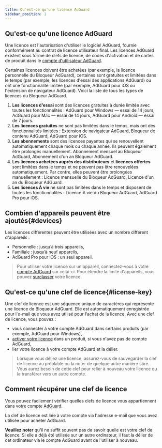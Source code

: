 ```yaml
---
title: Qu'est-ce qu'une licence AdGuard
sidebar_position: 1
---
```


## Qu'est-ce qu'une licence AdGuard

Une licence est l'autorisation d'utiliser le logiciel AdGuard, fournie conformément au contrat de licence utilisateur final. Les licences AdGuard existent sous forme de clefs de licence, de codes d'activation et de cartes de produit dans le [ compte d'utilisateur AdGuard](../../account/register).

Certaines licences doivent être achetées (par exemple, la licence personnelle du Bloqueur AdGuard), certaines sont gratuites et limitées dans le temps (par exemple, les licences d'essai des applications AdGuard) ou ont une fonctionnalité limitée (par exemple, AdGuard pour iOS ou l'extension de navigateur AdGuard). Voici la liste de tous les types de licences du Bloqueur AdGuard.

1. **Les licences d'essai** sont des licences gratuites à durée limitée avec toutes les fonctionnalités : AdGuard pour Windows — essai de 14 jours, AdGuard pour Mac — essai de 14 jours, AdGuard pour Android — essai de 7 jours.
2. **Les licences gratuites** ne sont pas limitées dans le temps, mais ont des fonctionnalités limitées : Extension de navigateur AdGuard, Bloqueur de contenu AdGuard, AdGuard pour iOS.
3. **Les abonnements** sont des licences payantes qui se renouvellent automatiquement chaque mois ou chaque année. Ils peuvent également être prolongés manuellement. Abonnement mensuel au Bloqueur AdGuard, Abonnement d'un an Bloqueur AdGuard.
4. **Les licences achetées auprès des distributeurs** et **licences offertes** sont limitées dans le temps et ne peuvent pas être renouvelées automatiquement. Par contre, elles peuvent être prolongées manuellement : Licence mensuelle du Bloqueur AdGuard, Licence d'un an du Bloqueur AdGuard.
5. **Les licences À vie** ne sont pas limitées dans le temps et disposent de toutes les fonctionnalités : Licence À vie du Bloqueur AdGuard, AdGuard Pro pour iOS.

## Combien d'appareils peuvent être ajoutés{#devices}

Les licences différentes peuvent être utilisées avec un nombre différent d'appareils :
* Personnelle : jusqu’à trois appareils,
* Familiale : jusqu’à neuf appareils,
* AdGuard Pro pour iOS : un seul appareil.

> Pour utiliser votre licence sur un appareil, connectez-vous à votre [compte AdGuard](../../account/features) sur celui-ci. Pour étendre la limite d'appareils, vous pouvez [surclasser](../activation#how-to-upgrade-a-license) votre licence.

## Qu'est-ce qu'une clef de licence{#license-key}

Une clef de licence est une séquence unique de caractères qui représente une licence de Bloqueur AdGuard. Elle est automatiquement enregistrée pour l'e-mail que vous avez utilisé pour l'achat de la licence. Avec une clef de licence, vous pouvez :
* vous connecter à votre compte AdGuard dans certains produits (par exemple, AdGuard pour Windows),
* [activer votre licence](../activation) dans un produit, si vous n'avez pas de compte AdGuard,
* lier votre licence à votre compte AdGuard et la délier.

> Lorsque vous déliez une licence, assurez-vous de sauvegarder la clef de licence au préalable ou la noter de quelque autre manière sûre. Vous aurez besoin de cette clef pour relier à nouveau votre licence ou la transférer vers un autre compte.

## Comment récupérer une clef de licence

Vous pouvez facilement vérifier quelles clefs de licence vous appartiennent dans votre compte [AdGuard](../../account/register).

La clef de licence est liée à votre compte via l'adresse e-mail que vous avez utilisée pour acheter AdGuard.

**Veuillez noter** qu'il ne suffit souvent pas de savoir quelle est votre clef de licence. Si elle a déjà été utilisée sur un autre ordinateur, il faut la délier de cet ordinateur via le compte AdGuard avant de l'utiliser à nouveau.
